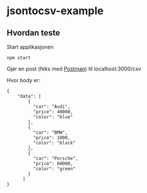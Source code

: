 # jsontocsv-example

## Hvordan teste
Start applikasjonen

`npm start`

Gjør en post (feks med [Postman](https://www.getpostman.com/)) til localhost:3000/csv

Hvor body er:

```
{
	"data": [
	    {
	      "car": "Audi",
	      "price": 40000,
	      "color": "blue"
	    },
	    {
	      "car": "BMW",
	      "price": 1000,
	      "color": "black"
	    },
	    {
	      "car": "Porsche",
	      "price": 60000,
	      "color": "green"
	    }
	  ]
}
```
